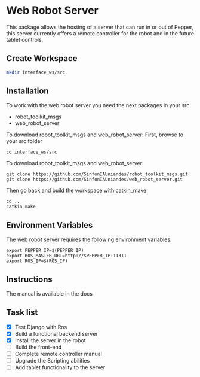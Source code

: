 
# Web Robot Server

This package allows the hosting of a server that can run in or out of Pepper, this server currently offers a remote controller for the robot and in the future tablet controls.

## Create Workspace

```bash
mkdir interface_ws/src
```
## Installation
To work with the web robot server you need the next packages in your src:

-   robot_toolkit_msgs
-  web_robot_server

To download robot_toolkit_msgs and web_robot_server:
First, browse to your src folder

    cd interface_ws/src
To download robot_toolkit_msgs and web_robot_server:

    git clone https://github.com/SinfonIAUniandes/robot_toolkit_msgs.git
    git clone https://github.com/SinfonIAUniandes/web_robot_server.git

Then go back and build the workspace with catkin_make

    cd ..
    catkin_make

## Environment Variables
The web robot server requires the following environment variables.

    export PEPPER_IP=$(PEPPER_IP)
    export ROS_MASTER_URI=http://$PEPPER_IP:11311
    export ROS_IP=$(ROS_IP)

## Instructions
The manual is available in the docs

## Task list

- [x] Test Django with Ros
- [x] Build a functional backend server
- [x] Install the server in the robot
- [ ] Build the front-end
- [ ] Complete remote controller manual
- [ ] Upgrade the Scripting abilities
- [ ] Add tablet functionality to the server
